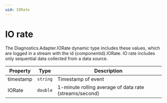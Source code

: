 ```yaml
---
uid: IORate
---
```


# IO rate

The Diagnostics.Adapter.IORate dynamic type includes these values, which are logged in a stream with the id {componentid}.IORate. IO rate includes only sequential data collected from a data source.

| Property  | Type   | Description                                            |
| --------- | ------ | -------------------------------------------------------|
| timestamp | `string` | Timestamp of event                                    |
| IORate    | `double` | 1-minute rolling average of data rate (streams/second)|
